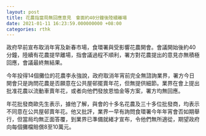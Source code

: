 ```yaml
---
layout: post
title: 花農指當局無回應意見　會面約40分鐘後陸續離場
date: 2021-01-11 16:23:59.000000000 +08:00
categories: rthk
---
```


政府早前宣布取消年宵及新春市場，食環署與受影響花農開會。會議開始後約40分鐘，陸續有花農提早離場，指會議過程不順利，署方對花農提出的意見亦無積極回應，會議最終無結果。

今年投得14個攤位的花農李永強說，政府取消年宵前完全無諮詢業界，署方今日開會只是詢問花農是否願意在公共屋邨擺賣年花，但無提供細節。業界在會上提出批准花農以流動車賣年花，或者向他們發放恩恤金等方案，署方均無回應。

年花批發商歐先生表示，據他了解，與會的十多名花農及三十多位批發商，均表示不同意在公共屋邨賣年花。他又批評，業界一早有詢問食環署今年年宵會否如期舉行，但當局均無正面答覆，到業界已準備就緒才宣布，令他們無所適從，期望政府向每個攤檔賠償8至10萬元。
